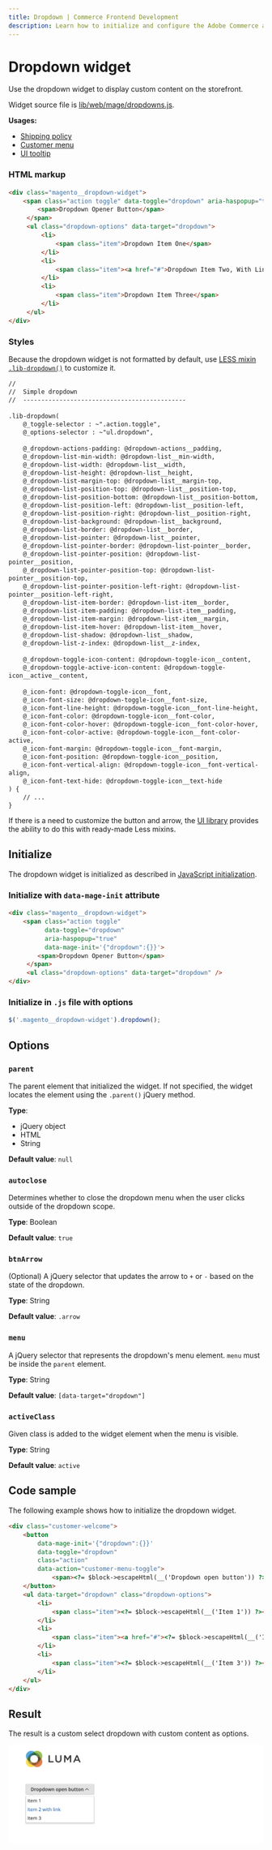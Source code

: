 ```yaml
---
title: Dropdown | Commerce Frontend Development
description: Learn how to initialize and configure the Adobe Commerce and Magento Open Source Dropdown widget.
---
```


# Dropdown widget

Use the dropdown widget to display custom content on the storefront.

Widget source file is [lib/web/mage/dropdowns.js].

**Usages:**

-  [Shipping policy]
-  [Customer menu]
-  [UI tooltip]

[lib/web/mage/dropdowns.js]: https://github.com/magento/magento2/blob/2.4/lib/web/mage/dropdowns.js
[Shipping policy]: https://github.com/magento/magento2/blob/2.4/app/code/Magento/Shipping/view/frontend/web/template/checkout/shipping/shipping-policy.html
[Customer menu]: https://github.com/magento/magento2/blob/2.4/app/code/Magento/Customer/view/frontend/templates/account/customer.phtml
[UI tooltip]: https://github.com/magento/magento2/blob/2.4/app/code/Magento/Ui/view/frontend/web/templates/form/element/helper/tooltip.html

### HTML markup

```html
<div class="magento__dropdown-widget">
    <span class="action toggle" data-toggle="dropdown" aria-haspopup="true">
        <span>Dropdown Opener Button</span>
     </span>
     <ul class="dropdown-options" data-target="dropdown">
         <li>
             <span class="item">Dropdown Item One</span>
         </li>
         <li>
             <span class="item"><a href="#">Dropdown Item Two, With Link</a></span>
         </li>
         <li>
             <span class="item">Dropdown Item Three</span>
         </li>
     </ul>
</div>
```

### Styles

Because the dropdown widget is not formatted by default, use [LESS mixin `.lib-dropdown()`] to customize it.

```less
//
//  Simple dropdown
//  ---------------------------------------------

.lib-dropdown(
    @_toggle-selector : ~".action.toggle",
    @_options-selector : ~"ul.dropdown",

    @_dropdown-actions-padding: @dropdown-actions__padding,
    @_dropdown-list-min-width: @dropdown-list__min-width,
    @_dropdown-list-width: @dropdown-list__width,
    @_dropdown-list-height: @dropdown-list__height,
    @_dropdown-list-margin-top: @dropdown-list__margin-top,
    @_dropdown-list-position-top: @dropdown-list__position-top,
    @_dropdown-list-position-bottom: @dropdown-list__position-bottom,
    @_dropdown-list-position-left: @dropdown-list__position-left,
    @_dropdown-list-position-right: @dropdown-list__position-right,
    @_dropdown-list-background: @dropdown-list__background,
    @_dropdown-list-border: @dropdown-list__border,
    @_dropdown-list-pointer: @dropdown-list__pointer,
    @_dropdown-list-pointer-border: @dropdown-list-pointer__border,
    @_dropdown-list-pointer-position: @dropdown-list-pointer__position,
    @_dropdown-list-pointer-position-top: @dropdown-list-pointer__position-top,
    @_dropdown-list-pointer-position-left-right: @dropdown-list-pointer__position-left-right,
    @_dropdown-list-item-border: @dropdown-list-item__border,
    @_dropdown-list-item-padding: @dropdown-list-item__padding,
    @_dropdown-list-item-margin: @dropdown-list-item__margin,
    @_dropdown-list-item-hover: @dropdown-list-item__hover,
    @_dropdown-list-shadow: @dropdown-list__shadow,
    @_dropdown-list-z-index: @dropdown-list__z-index,

    @_dropdown-toggle-icon-content: @dropdown-toggle-icon__content,
    @_dropdown-toggle-active-icon-content: @dropdown-toggle-icon__active__content,

    @_icon-font: @dropdown-toggle-icon__font,
    @_icon-font-size: @dropdown-toggle-icon__font-size,
    @_icon-font-line-height: @dropdown-toggle-icon__font-line-height,
    @_icon-font-color: @dropdown-toggle-icon__font-color,
    @_icon-font-color-hover: @dropdown-toggle-icon__font-color-hover,
    @_icon-font-color-active: @dropdown-toggle-icon__font-color-active,
    @_icon-font-margin: @dropdown-toggle-icon__font-margin,
    @_icon-font-position: @dropdown-toggle-icon__position,
    @_icon-font-vertical-align: @dropdown-toggle-icon__font-vertical-align,
    @_icon-font-text-hide: @dropdown-toggle-icon__text-hide
) {
    // ...
}
```

If there is a need to customize the button and arrow, the [UI library](../../guide/css/ui-library.md) provides the ability to do this with ready-made Less mixins.

[LESS mixin `.lib-dropdown()`]: https://github.com/magento/magento2/blob/2.4/lib/web/css/source/lib/_dropdowns.less

## Initialize

The dropdown widget is initialized as described in [JavaScript initialization](../init.md).

### Initialize with `data-mage-init` attribute

```html
<div class="magento__dropdown-widget">
    <span class="action toggle"
          data-toggle="dropdown"
          aria-haspopup="true"
          data-mage-init='{"dropdown":{}}'>
        <span>Dropdown Opener Button</span>
     </span>
     <ul class="dropdown-options" data-target="dropdown" />
</div>
```

### Initialize in `.js` file with options

```js
$('.magento__dropdown-widget').dropdown();
```

## Options

### `parent`

The parent element that initialized the widget. If not specified, the widget locates the element using the `.parent()` jQuery method.

**Type**:

-  jQuery object
-  HTML
-  String

**Default value**: `null`

### `autoclose`

Determines whether to close the dropdown menu when the user clicks outside of the dropdown scope.

**Type**: Boolean

**Default value**: `true`

### `btnArrow`

(Optional) A jQuery selector that updates the arrow to `+` or `-` based on the state of the dropdown.

**Type**: String

**Default value**: `.arrow`

### `menu`

A jQuery selector that represents the dropdown's menu element. `menu` must be inside the `parent` element.

**Type**: String

**Default value**: `[data-target="dropdown"]`

### `activeClass`

Given class is added to the widget element when the menu is visible.

**Type**: String

**Default value**: `active`

## Code sample

The following example shows how to initialize the dropdown widget.

```html
<div class="customer-welcome">
    <button
        data-mage-init='{"dropdown":{}}'
        data-toggle="dropdown"
        class="action"
        data-action="customer-menu-toggle">
            <span><?= $block->escapeHtml(__('Dropdown open button')) ?></span>
    </button>
    <ul data-target="dropdown" class="dropdown-options">
        <li>
            <span class="item"><?= $block->escapeHtml(__('Item 1')) ?></span>
        </li>
        <li>
            <span class="item"><a href="#"><?= $block->escapeHtml(__('Item 2 with link')) ?></a></span>
        </li>
        <li>
            <span class="item"><?= $block->escapeHtml(__('Item 3')) ?></span>
        </li>
    </ul>
</div>
```

## Result

The result is a custom select dropdown with custom content as options.

![Dropdown Widget](../../_images/javascript/dropdown-widget-result.png)
